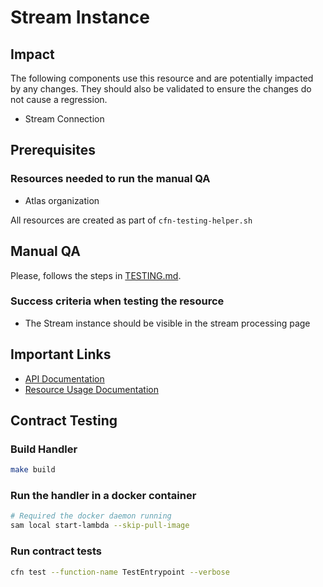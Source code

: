 # Stream Instance

## Impact 
The following components use this resource and are potentially impacted by any changes. They should also be validated to ensure the changes do not cause a regression.
 - Stream Connection


## Prerequisites 
### Resources needed to run the manual QA
- Atlas organization


All resources are created as part of `cfn-testing-helper.sh`

## Manual QA
Please, follows the steps in [TESTING.md](../../../TESTING.md).


### Success criteria when testing the resource
- The Stream instance should be visible in the stream processing page



## Important Links
- [API Documentation](https://www.mongodb.com/docs/atlas/reference/api-resources-spec/#tag/Projects)
- [Resource Usage Documentation](https://www.mongodb.com/docs/atlas/tutorial/manage-projects/)

## Contract Testing


### Build Handler
```bash
make build
```
### Run the handler in a docker container
```bash
# Required the docker daemon running
sam local start-lambda --skip-pull-image
```

### Run contract tests
```bash
cfn test --function-name TestEntrypoint --verbose
```